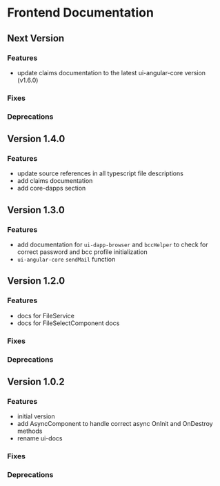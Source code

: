 # Frontend Documentation

## Next Version
### Features
- update claims documentation to the latest ui-angular-core version (v1.6.0)

### Fixes
### Deprecations

## Version 1.4.0
### Features
- update source references in all typescript file descriptions
- add claims documentation
- add core-dapps section

## Version 1.3.0
### Features
- add documentation for `ui-dapp-browser` and `bccHelper` to check for correct password and bcc profile initialization
- `ui-angular-core` `sendMail` function

## Version 1.2.0
### Features
- docs for FileService
- docs for FileSelectComponent docs

### Fixes
### Deprecations

## Version 1.0.2
### Features
- initial version
- add AsyncComponent to handle correct async OnInit and OnDestroy methods
- rename ui-docs

### Fixes
### Deprecations
